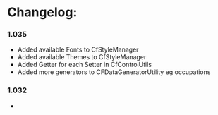 Changelog:
===========
### 1.035
* Added available Fonts to CfStyleManager
* Added available Themes to CfStyleManager
* Added Getter for each Setter in CfControlUtils
* Added more generators to CFDataGeneratorUtility eg occupations


### 1.032
*  